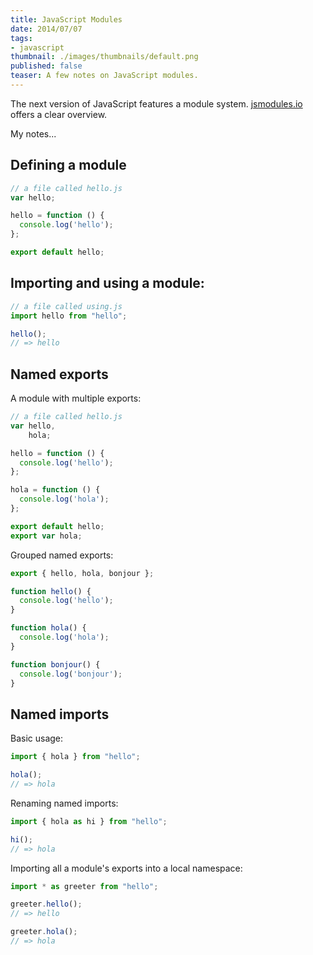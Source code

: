 ```yaml
---
title: JavaScript Modules
date: 2014/07/07
tags:
- javascript
thumbnail: ./images/thumbnails/default.png
published: false
teaser: A few notes on JavaScript modules.
---
```


The next version of JavaScript features a module system. [jsmodules.io](http://jsmodules.io/) offers a clear overview.

My notes...

## Defining a module

```javascript
// a file called hello.js
var hello;

hello = function () {
  console.log('hello');
};

export default hello;
```

## Importing and using a module:

```javascript
// a file called using.js
import hello from "hello";

hello();
// => hello
```

## Named exports

A module with multiple exports:

```javascript
// a file called hello.js
var hello,
    hola;

hello = function () {
  console.log('hello');
};

hola = function () {
  console.log('hola');
};

export default hello;
export var hola;
```

Grouped named exports:

```javascript
export { hello, hola, bonjour };

function hello() {
  console.log('hello');
}

function hola() {
  console.log('hola');
}

function bonjour() {
  console.log('bonjour');
}
```

## Named imports

Basic usage:

```javascript
import { hola } from "hello";

hola();
// => hola
```

Renaming named imports:

```javascript
import { hola as hi } from "hello";

hi();
// => hola
```

Importing all a module's exports into a local namespace:

```javascript
import * as greeter from "hello";

greeter.hello();
// => hello

greeter.hola();
// => hola
```
